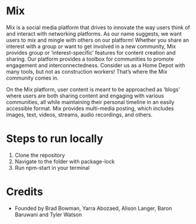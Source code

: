 # Mix
Mix is a social media platform that drives to innovate the way users think of and interact with networking platforms. As our name suggests, we want users to mix and mingle with others on our platform! Whether you share an interest with a group or want to get involved in a new community, Mix provides group or ‘interest-specific’ features for content creation and sharing. Our platform provides a toolbox for communities to promote engagement and interconnectedness. Consider us as a Home Depot with many tools, but not as construction workers! That’s where the Mix community comes in.   

On the Mix platform, user content is meant to be approached as ‘blogs’ where users are both sharing content and engaging with various communities, all while maintaining their personal timeline in an easily accessible format. Mix provides multi-media posting, which includes images, text, videos, streams, audio recordings, and others.     


# Steps to run locally
1. Clone the repository
2. Navigate to the folder with package-lock
3. Run npm-start in your terminal

# Credits
- Founded by Brad Bowman, Yarra Abozaed, Alison Langer, Baron Baruwani and Tyler Watson

